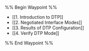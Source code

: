 %% Begin Waypoint %%
- [[1. Introduction to DTP]]
- [[2. Negotiated Interface Modes]]
- [[3. Results of DTP Configuration]]
- [[4. Verify DTP Mode]]

%% End Waypoint %%

